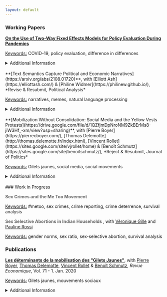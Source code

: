 ```yaml
---
layout: default
---
```


### Working Papers

**[On the Use of Two-Way Fixed Effects Models for Policy Evaluation During Pandemics](https://drive.google.com/file/d/1mLOq3YQuxKHgllPfpYfh6_UB_W5y9bEd/view?usp=sharing)**

<u>Keywords:</u> COVID-19, policy evaluation, difference in differences

<details>
<summary>Additional Information</summary>

<span style="display:inline-block;margin-left:2em;">
<br>
<u><i>Abstract:</i></u> In the context of the Covid-19 pandemic, multiple studies rely on two-way fixed effects (FE) models to assess the impact of mitigation policies on health outcomes. Building on the SIRD model of disease transmission, I show that FE models tend to be misspecified for three reasons. First, despite misleading common trends in the pre-treatment period, the parallel trends assumption generally does not hold. Second, heterogeneity in infection rates and in-
fected populations across regions cannot be accounted for by region-specific fixed effects, nor by conditioning on observable time-varying confounders. Third, epidemiological theory predicts heterogeneous treatment effects across regions and over time. Via simulations, I find that the bias resulting from model misspecification can be substantial, in magnitude and sometimes in sign. Overall, my results caution against the use of FE models for mitigation policy evaluation. <br> <br>
For replication, see the dedicated <a href="https://gitlab.com/germain.gauthier/covid-two-way-fixed-effects.git">git repo</a>. <br> <br>
An early-stage version of this project may be found <a href="https://new.crest.science/wp-content/uploads/2021/01/2020-32.pdf">here</a>.
</span>
</details>

<br/>
**[Text Semantics Capture Political and Economic Narratives](https://arxiv.org/abs/2108.01720)**, with [Elliott Ash](https://elliottash.com/) & [Philine Widmer](https://philinew.github.io/), *Revise & Resubmit, Political Analysis*

<u>Keywords:</u> narratives, memes, natural language processing

<details>
<summary>Additional Information</summary>

<span style="display:inline-block;margin-left:2em;">
<br>
<u><i>Abstract:</i></u> Social scientists have become increasingly interested in how narratives -- the stories in fiction, politics, and life -- shape beliefs, behavior, and government policies. This paper provides an unsupervised method to quantify latent narrative structures in text documents. Our pipeline identifies coherent entity groups and maps explicit relations between them in the text. We provide an application to the \textit{United States Congressional Record} to analyze political and economic narratives in recent decades. Our analysis highlights the dynamics, sentiment, polarization, and interconnectedness of narratives in political discourse. <br><br>
Our method is freely distributed as the python package <a href="https://pypi.org/project/relatio/">relatio</a>.
</span>
</details>

<br/>
**[Mobilization Without Consolidation: Social Media and the Yellow Vests Protests](https://drive.google.com/file/d/1QZfjmDpNroNM9ZkBErMs8-jiW3Hf_-xm/view?usp=sharing)**, with [Pierre Boyer](https://pierrecboyer.com/), [Thomas Delemotte](http://thomas.delemotte.fr/index.html), [Vincent Rollet](https://sites.google.com/site/vjrollet/home) & [Benoît Schmutz](https://sites.google.com/site/benoitschmutz/), *Reject & Resubmit, Journal of Politics*

<u>Keywords:</u> Gilets jaunes, social media, social movements

<details>
<summary>Additional Information</summary>

<span style="display:inline-block;margin-left:2em;">
<br>
<u><i>Abstract:</i></u> How do social media affect the way protest movements unfold? Drawing from the Yellow Vests episode in France, we show that the ease of coordination on social media may come at the expense of the ability to structure coherent political movements. Both daily time-series and instrumental variable estimates suggest that protests were planned online and later reinforced online activism. However, this rebound effect was a damp squib. Protests rapidly subsided, while a textual analysis of persistent online discussions reveals that anger at the government progressively replaced practical demands. <br><br>
See our detailed <a href="https://drive.google.com/file/d/1a_Doa4HTbqKAmMNMDhd6POf14TU2hSX2/view?usp=sharing"> online appendix </a> on the Gilets jaunes movement. <br><br>
An older working paper version of this project may be found <a href="https://papers.ssrn.com/sol3/papers.cfm?abstract_id=3612849"> here </a>. 
</span>
</details>

<br>
### Work in Progress

<span style="color:DimGray"> <b> Sex Crimes and the Me Too Movement </b> </span>

<u>Keywords:</u> #metoo, sex crimes, crime reporting, crime deterrence, survival analysis

<span style="color:DimGray"> <b> Sex Selective Abortions in Indian Households </b> </span>, with [Véronique Gille](https://sites.google.com/site/veroniquegille/home?authuser=0) and [Pauline Rossi](https://sites.google.com/site/paulinerossimoulin/home?authuser=0)

<u>Keywords:</u> gender norms, sex ratio, sex-selective abortion, survival analysis


### Publications

**[Les déterminants de la mobilisation des "Gilets Jaunes"](https://www.cairn.info/revue-economique-2020-1-page-109.htm)**, with [Pierre Boyer](https://pierrecboyer.com/), [Thomas Delemotte](http://thomas.delemotte.fr/index.html), [Vincent Rollet](https://sites.google.com/site/vjrollet/home) & [Benoît Schmutz](https://sites.google.com/site/benoitschmutz/), *Revue Economique*, Vol. 71 - 1. Jan. 2020

<u>Keywords:</u> Gilets jaunes, mouvements sociaux

<details>
<summary>Additional Information</summary>

<span style="display:inline-block;margin-left:2em;">
<br>
<u><i>Abstract:</i></u> Cet article présente les résultats d’une étude sur les territoires dont sont originaires les « Gilets jaunes », au début de la mobilisation. Dès le premier samedi de mobilisation, le 17 novembre 2018, ce mouvement se démarque par son caractère local et sa couverture nationale. À partir de données inédites de la mobilisation sur Facebook, nous montrons une forte corrélation entre mobilisation online (sur Facebook) et mobilisation offline (blocages des ronds-points). Nous réalisons alors une cartographie fine et contrastée de la contestation. L’étude économétrique met en évidence le rôle de la mobilité pour expliquer les origines du mouvement, au travers notamment du passage des routes à 80 km/h et des distances domicile-travail. <br><br>
See also the <a href="http://crest.science/RePEc/wpstorage/2019-06.pdf"> working paper version </a>,<a href="https://www.ipp.eu/wp-content/uploads/2019/04/n39-notesIPP-avril2019.pdf"> policy brief </a> and <a href="https://www.lemonde.fr/idees/article/2019/11/15/entre-facebook-et-le-rond-point-la-double-originalite-du-mouvement-des-gilets-jaunes_6019218_3232.html#xtor=AL-32280270"> column </a>. <br><br>
Selected media coverage: <a href="https://www.franceinter.fr/societe/une-etude-determine-le-chomage-et-les-80-km-h-comme-source-de-la-mobilisation-des-gilets-jaunes"> France Inter </a>, <a href="http://www.lefigaro.fr/vox/economie/les-gilets-jaunes-ont-ils-vraiment-a-voir-avec-le-passage-a-80-km-h-oui-20190417"> Le Figaro </a>, <a href="https://blogs.alternatives-economiques.fr/anota/2019/04/14/du-mur-aux-ronds-points-cartographie-de-l-emergence-des-gilets-jaunes"> Alternatives Economiques </a>, <a href="http://www.leparisien.fr/societe/limitation-a-80-km-h-le-grand-flou-20-04-2019-8057055.php"> Le Parisien </a> and <a href="https://www.liberation.fr/debats/2019/04/17/gilets-jaunes-le-80-kmh-ne-passe-pas_1721959"> Libération </a>. 
</span>
</details> 
